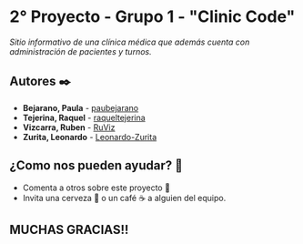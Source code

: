 # 2° Proyecto - Grupo 1 - "Clinic Code"

_Sitio informativo de una clínica médica que además cuenta con administración de pacientes y turnos._

## Autores ✒️


* **Bejarano, Paula** - [paubejarano](https://github.com/paubejarano)
* **Tejerina, Raquel** - [raqueltejerina](https://github.com/raqueltejerina)
* **Vizcarra, Ruben** - [RuViz](https://github.com/RuViz)
* **Zurita, Leonardo** - [Leonardo-Zurita](https://github.com/Leonardo-Zurita)


## ¿Como nos pueden ayudar? 🎁

* Comenta a otros sobre este proyecto 📢
* Invita una cerveza 🍺 o un café ☕ a alguien del equipo. 

## MUCHAS GRACIAS!!
